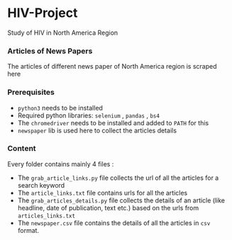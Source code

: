 # HIV-Project
Study of HIV in North America Region

### Articles of News Papers
The articles of different news paper of North America region is scraped here

### Prerequisites
* `python3` needs to be installed
* Required python libraries: `selenium` , `pandas` , `bs4`
* The `chromedriver` needs to be installed and added to `PATH` for this
* `newspaper` lib is used here to collect the articles details

### Content
 Every folder contains mainly 4 files :
 * The `grab_article_links.py` file collects the url of all the articles for a search keyword
 * The `article_links.txt` file contains urls for all the articles
 * The `grab_articles_details.py` file collects the details of an article (like headline, date of publication, text etc.) based on the urls from `articles_links.txt`
 * The `newspaper.csv` file contains the details of all the articles in `csv` format.
